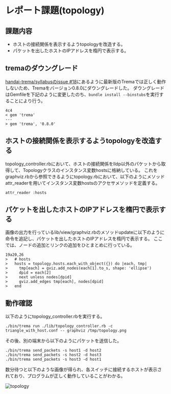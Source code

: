 # レポート課題(topology)
## 課題内容

- ホストの接続関係を表示するようtopologyを改造する。
- パケットを出したホストのIPアドレスを楕円で表示する。

## tremaのダウングレード
[handai-trema/syllabusのissue #18](https://github.com/handai-trema/syllabus/issues/18)にあるように最新版のTremaでは正しく動作しないため、Tremaをバージョン0.8.0にダウングレードした。
ダウングレードはGemfileを下記のように変更したのち、`bundle install --binstubs`を実行することにより行う。

```
4c4
< gem 'trema'
---
> gem 'trema', '0.8.0'
```

## ホストの接続関係を表示するようtopologyを改造する
topology_controller.rbにおいて、ホストの接続関係をlldp以外のパケットから取得して、Topologyクラスのインスタンス変数hostsに格納している。
これをgraphviz.rbから参照できるようにtopology.rbにおいて、以下のようにメソッドattr_readerを用いてインスタンス変数hostsのアクセサメソッドを定義する。

```
attr_reader :hosts
```

## パケットを出したホストのIPアドレスを楕円で表示する
画像の出力を行っているlib/view/graphviz.rbのメソッドupdateに以下のように命令を追記し、パケットを出したホストのIPアドレスを楕円で表示する。
ここでは、ノードの追加とリンクの追加をひとまとめに行っている。

```
19a20,26
> 	# hosts
> 	hosts = topology.hosts.each_with_object({}) do |each, tmp|
> 	  tmp[each] = gviz.add_nodes(each[1].to_s, shape: 'ellipse')
> 	  dpid = each[2]
> 	  next unless nodes[dpid]
> 	  gviz.add_edges tmp[each], nodes[dpid]
> 	end
```

## 動作確認
以下のようにtopology_controller.rbを実行する。

```
./bin/trema run ./lib/topology_controller.rb -c triangle_with_host.conf -- graphviz /tmp/topology.png
```

その後、別の端末から以下のようにパケットを送信した。

```
./bin/trema send_packets -s host1 -d host2
./bin/trema send_packets -s host2 -d host3
./bin/trema send_packets -s host3 -d host1
```

数分待つと以下のような画像が得られ、各スイッチに接続するホストが表示されており、プログラムが正しく動作していることがわかる。

![topology](./topology.png)
